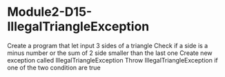 # Module2-D15-IllegalTriangleException
Create a program that let input 3 sides of a triangle
Check if a side is a minus number or the sum of 2 side smaller than the last one
Create new exception called IllegalTriangleException
Throw IllegalTriangleException if one of the two condition are true
